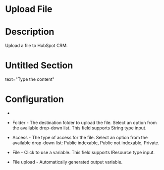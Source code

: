 ﻿# Upload File

# Description

Upload a file to HubSpot CRM.

# Untitled Section

text="Type the content"

# Configuration

* 
* Folder - The destination folder to upload the file. Select an option from the available drop-down list. This field supports String type input.
* Access - The type of access for the file. Select an option from the available drop-down list: Public indexable, Public not indexable, Private.
* File - Click to use a variable. This field supports IResource type input.









* File upload - Automatically generated output variable.
